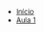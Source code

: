 - [Início](/java-microsservicos-cloud-guia-pratico/)
- [Aula 1](/java-microsservicos-cloud-guia-pratico/aula01.md)
